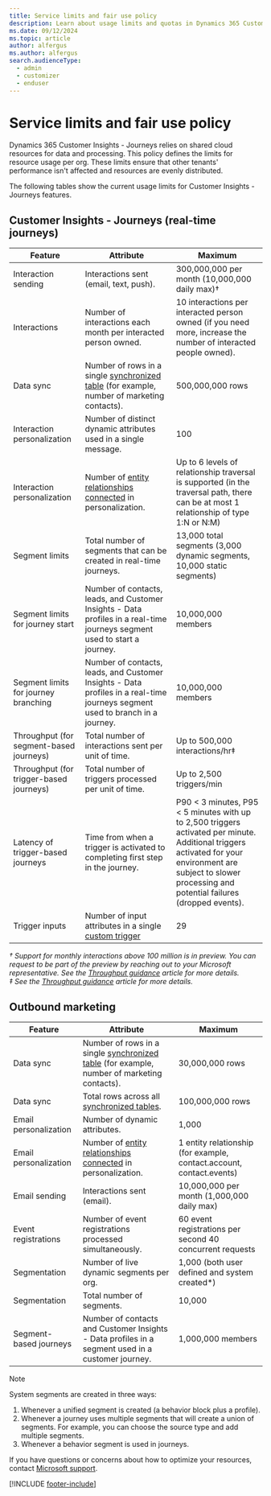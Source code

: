 ```yaml
---
title: Service limits and fair use policy
description: Learn about usage limits and quotas in Dynamics 365 Customer Insights - Journeys.
ms.date: 09/12/2024
ms.topic: article
author: alfergus
ms.author: alfergus
search.audienceType: 
  - admin
  - customizer
  - enduser
---
```


# Service limits and fair use policy

Dynamics 365 Customer Insights - Journeys relies on shared cloud resources for data and processing. This policy defines the limits for resource usage per org. These limits ensure that other tenants' performance isn't affected and resources are evenly distributed.

The following tables show the current usage limits for Customer Insights - Journeys features.

## Customer Insights - Journeys (real-time journeys)

| Feature              | Attribute                                                   | Maximum                                                    |
|----------------------|-------------------------------------------------------------|------------------------------------------------------------|
| Interaction sending  | Interactions sent (email, text, push).                      | 300,000,000 per month (10,000,000 daily max)†              |
| Interactions         | Number of interactions each month per interacted person owned.  | 10 interactions per interacted person owned (if you need more, increase the number of interacted people owned). |
| Data sync            | Number of rows in a single [synchronized table](./mkt-settings-sync.md) (for example, number of marketing contacts). | 500,000,000 rows |
| Interaction personalization | Number of distinct dynamic attributes used in a single message. | 100 |
| Interaction personalization | Number of [entity relationships connected](/dynamics365/customerengagement/on-premises/customize/create-edit-entity-relationships) in personalization. | Up to 6 levels of relationship traversal is supported (in the traversal path, there can be at most 1 relationship of type 1:N or N:M) |
| Segment limits | Total number of segments that can be created in real-time journeys. | 13,000 total segments (3,000 dynamic segments, 10,000 static segments) |
| Segment limits for journey start | Number of contacts, leads, and Customer Insights - Data profiles in a real-time journeys segment used to start a journey. | 10,000,000 members |
| Segment limits for journey branching | Number of contacts, leads, and Customer Insights - Data profiles in a real-time journeys segment used to branch in a journey. | 10,000,000 members |
| Throughput (for segment-based journeys) | Total number of interactions sent per unit of time. | Up to 500,000 interactions/hr‡ |
| Throughput (for trigger-based journeys) | Total number of triggers processed per unit of time. | Up to 2,500 triggers/min |
| Latency of trigger-based journeys | Time from when a trigger is activated to completing first step in the journey. | P90 < 3 minutes, P95 < 5 minutes with up to 2,500 triggers activated per minute.<br>Additional triggers activated for your environment are subject to slower processing and potential failures (dropped events). |
| Trigger inputs         | Number of input attributes in a single [custom trigger](./real-time-marketing-custom-triggers.md) | 29 |

*† Support for monthly interactions above 100 million is in preview. You can request to be part of the preview by reaching out to your Microsoft representative. See the [Throughput guidance](real-time-marketing-throughput-guidance.md) article for more details.*<br>
*‡ See the [Throughput guidance](real-time-marketing-throughput-guidance.md) article for more details.*

## Outbound marketing

| Feature               | Attribute                                              | Maximum                                                     |
|-----------------------|--------------------------------------------------------|-------------------------------------------------------------|
| Data sync  | Number of rows in a single [synchronized table](./mkt-settings-sync.md) (for example, number of marketing contacts). | 30,000,000 rows |
| Data sync  | Total rows across all [synchronized tables](./mkt-settings-sync.md).| 100,000,000 rows                                        |
| Email personalization | Number of dynamic attributes.                           | 1,000                                                       |
| Email personalization | Number of [entity relationships connected](/dynamics365/customerengagement/on-premises/customize/create-edit-entity-relationships) in personalization. | 1 entity relationship (for example, contact.account, contact.events)               |
| Email sending         | Interactions sent (email).                              | 10,000,000 per month (1,000,000 daily max)                  |
| Event registrations   | Number of event registrations processed simultaneously. | 60 event registrations per second 40 concurrent requests |
| Segmentation          | Number of live dynamic segments per org.                | 1,000 (both user defined and system created*)                |
| Segmentation          | Total number of segments.                               | 10,000                                                      |
| Segment-based journeys | Number of contacts and Customer Insights - Data profiles in a segment used in a customer journey. | 1,000,000 members |

> [!NOTE]
> System segments are created in three ways:
> 1. Whenever a unified segment is created (a behavior block plus a profile).
> 1. Whenever a journey uses multiple segments that will create a union of segments. For example, you can choose the source type and add multiple segments.
> 1. Whenever a behavior segment is used in journeys.

If you have questions or concerns about how to optimize your resources, contact [Microsoft support](/power-platform/admin/get-help-support).

[!INCLUDE [footer-include](./includes/footer-banner.md)]
